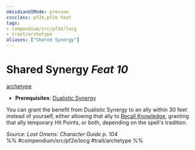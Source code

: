 ```yaml
---
obsidianUIMode: preview
cssclass: pf2e,pf2e-feat
tags:
- compendium/src/pf2e/locg
- trait/archetype
aliases: ["Shared Synergy"]
---
```

# Shared Synergy  *Feat 10*  
[archetype](rules/traits/archetype.md "Archetype Feat Trait")  

- **Prerequisites**: [Dualistic Synergy](compendium/feats/dualistic-synergy-locg.md)

You can grant the benefit from Dualistic Synergy to an ally within 30 feet instead of yourself, either allowing that ally to [Recall Knowledge](rules/actions/recall-knowledge.md), granting that ally temporary Hit Points, or both, depending on the spell's tradition.

*Source: Lost Omens: Character Guide p. 104*  
%% #compendium/src/pf2e/locg #trait/archetype %%